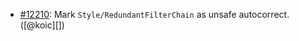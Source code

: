 * [#12210](https://github.com/rubocop/rubocop/issues/12210): Mark `Style/RedundantFilterChain` as unsafe autocorrect. ([@koic][])
